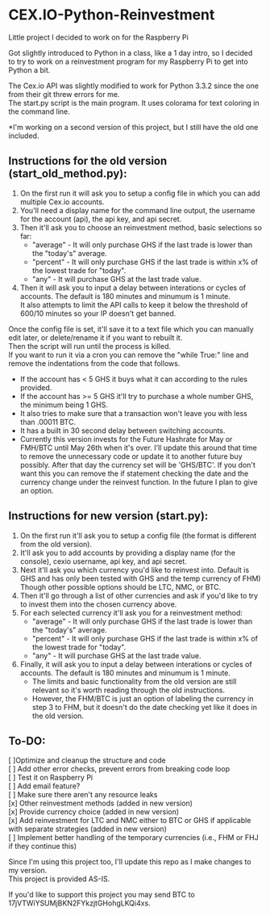 ﻿CEX.IO-Python-Reinvestment
==========================
  
Little project I decided to work on for the Raspberry Pi  
  
Got slightly introduced to Python in a class, like a 1 day intro, so I decided  
to try to work on a reinvestment program for my Raspberry Pi to get into Python a bit.  
  
The Cex.io API was slightly modified to work for Python 3.3.2 since the one from their git threw errors for me.  
The start.py script is the main program. It uses colorama for text coloring in the command line.  
  
*I'm working on a second version of this project, but I still have the old one included.  
  
## Instructions for the old version (start_old_method.py):  
1. On the first run it will ask you to setup a config file in which you can add multiple Cex.io accounts.  
2. You'll need a display name for the command line output, the username for the account (api), the api key, and api secret.  
3. Then it'll ask you to choose an reinvestment method, basic selections so far:  
    * "average" - It will only purchase GHS if the last trade is lower than the "today's" average.  
    * "percent" - It will only purchase GHS if the last trade is within x% of the lowest trade for "today".  
    * "any" - It will purchase GHS at the last trade value.  
3. Then it will ask you to input a delay between interations or cycles of accounts. The default is 180 minutes and minumum is 1 minute.  
It also attempts to limit the API calls to keep it below the threshold of 600/10 minutes so your IP doesn't get banned.  
  
Once the config file is set, it'll save it to a text file which you can manually edit later, or delete/rename it if you want to rebuilt it.  
Then the script will run until the process is killed.  
If you want to run it via a cron you can remove the "while True:" line and remove the indentations from the code that follows.  
  
* If the account has < 5 GHS it buys what it can according to the rules provided.  
* If the account has >= 5 GHS it'll try to purchase a whole number GHS, the minimum being 1 GHS.  
* It also tries to make sure that a transaction won't leave you with less than .00011 BTC.  
* It has a built in 30 second delay between switching accounts.  
* Currently this version invests for the Future Hashrate for May or FMH/BTC until May 26th when it's over. I'll update this around that time to remove the unnecessary code or update it to another future buy possibly. After that day the currency set will be 'GHS/BTC'. If you don't want this you can remove the if statement checking the date and the currency change under the reinvest function. In the future I plan to give an option.  
  
## Instructions for new version (start.py):  
1. On the first run it'll ask you to setup a config file (the format is different from the old version).  
2. It'll ask you to add accounts by providing a display name (for the console), cexio username, api key, and api secret.  
3. Next it'll ask you which currency you'd like to reinvest into. Default is GHS and has only been tested with GHS and the temp currency of FHM) Though other possible options should be LTC, NMC, or BTC.  
4. Then it'll go through a list of other currencies and ask if you'd like to try to invest them into the chosen currency above.  
5. For each selected currency it'll ask you for a reinvestment method:  
	* "average" - It will only purchase GHS if the last trade is lower than the "today's" average.  
    * "percent" - It will only purchase GHS if the last trade is within x% of the lowest trade for "today".  
    * "any" - It will purchase GHS at the last trade value.  
6. Finally, it will ask you to input a delay between interations or cycles of accounts. The default is 180 minutes and minumum is 1 minute.  
	* The limits and basic functionality from the old version are still relevant so it's worth reading through the old instructions.  
	* However, the FHM/BTC is just an option of labeling the currency in step 3 to FHM, but it doesn't do the date checking yet like it does in the old version.  
  
## **To-DO:**  
 [ ]Optimize and cleanup the structure and code  
 [ ] Add other error checks, prevent errors from breaking code loop  
 [ ] Test it on Raspberry Pi  
 [ ] Add email feature?  
 [ ] Make sure there aren't any resource leaks  
 [x] Other reinvestment methods (added in new version)  
 [x] Provide currency choice (added in new version)  
 [x] Add reinvestment for LTC and NMC either to BTC or GHS if applicable with separate strategies (added in new version)  
 [ ] Implement better handling of the temporary currencies (i.e., FHM or FHJ if they continue this)  
  
Since I'm using this project too, I'll update this repo as I make changes to my version.  
This project is provided AS-IS.  
  
If you'd like to support this project you may send BTC to 17jVTWiYSUMjBKN2FYkzjtGHohgLKQi4xs.
